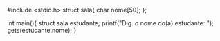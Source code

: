 #include <stdio.h>
struct sala{
char nome[50];
};

int main(){
struct sala estudante;
    printf("Dig. o nome do(a) estudante: ");
    gets(estudante.nome);
}
